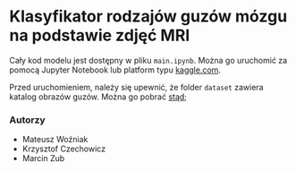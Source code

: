 # Klasyfikator rodzajów guzów mózgu na podstawie zdjęć MRI

Cały kod modelu jest dostępny w pliku `main.ipynb`. Można go uruchomić za pomocą Jupyter Notebook lub platform typu [kaggle.com](https://kaggle.com).

Przed uruchomieniem, należy się upewnić, że folder `dataset` zawiera katalog obrazów guzów. Można go pobrać [stąd](https://www.kaggle.com/datasets/fernando2rad/brain-tumor-mri-images-44c);

### Autorzy
- Mateusz Woźniak
- Krzysztof Czechowicz
- Marcin Zub